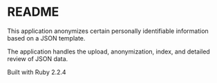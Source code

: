# README

This application anonymizes certain personally identifiable information based on a JSON template.

The application handles the upload, anonymization, index, and detailed review of JSON data.

Built with Ruby 2.2.4
